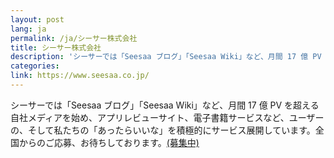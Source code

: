 ```yaml
---
layout: post
lang: ja
permalink: /ja/シーサー株式会社
title: シーサー株式会社
description: 'シーサーでは「Seesaa ブログ」「Seesaa Wiki」など、月間 17 億 PV を超える自社メディアを始め、アプリレビューサイト、電子書籍サービスなど、ユーザーの、そして私たちの「あったらいいな」を積極的にサービス展開しています。全国からのご応募、お待ちしております。(募集中)'
categories: 
link: https://www.seesaa.co.jp/
---
```


<p>シーサーでは「Seesaa ブログ」「Seesaa Wiki」など、月間 17 億 PV を超える自社メディアを始め、アプリレビューサイト、電子書籍サービスなど、ユーザーの、そして私たちの「あったらいいな」を積極的にサービス展開しています。全国からのご応募、お待ちしております。<a href="https://www.seesaa.co.jp/recruit/jobs.html">(募集中)</a></p>
